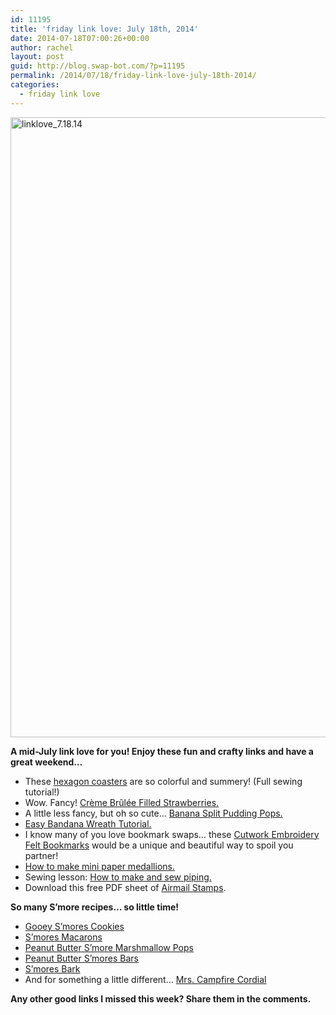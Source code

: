 ```yaml
---
id: 11195
title: 'friday link love: July 18th, 2014'
date: 2014-07-18T07:00:26+00:00
author: rachel
layout: post
guid: http://blog.swap-bot.com/?p=11195
permalink: /2014/07/18/friday-link-love-july-18th-2014/
categories:
  - friday link love
---
```

<img src="http://blog.swap-bot.com/wp-content/uploads/2014/07/linklove_7.18.14.jpg" alt="linklove_7.18.14" width="600" height="992" class="alignnone size-full wp-image-11207" />

**A mid-July link love for you! Enjoy these fun and crafty links and have a great weekend&#8230;**

  * These [hexagon coasters](http://www.swatchandstitch.com/thequiltingblog/2014/6/27/ultimate-summer-hexie-coasters) are so colorful and summery! (Full sewing tutorial!)
  * Wow. Fancy! [Crème Brûlée Filled Strawberries.](http://www.sprinklebakes.com/2014/07/creme-brulee-filled-strawberries.html)
  * A little less fancy, but oh so cute&#8230; [Banana Split Pudding Pops.](http://thekitchenmccabe.com/2014/07/14/banana-split-pudding-pops/)
  * [Easy Bandana Wreath Tutorial.](http://girlinthegarage.net/2014/06/easy-bandana-wreath-patriotic-inspiration-tour/)
  * I know many of you love bookmark swaps&#8230; these [Cutwork Embroidery Felt Bookmarks](http://littledeartracks.blogspot.com/2013/04/free-bookmark-pattern.html) would be a unique and beautiful way to spoil you partner!
  * [How to make mini paper medallions.](http://craftuts.com/mini-paper-medallions)
  * Sewing lesson: [How to make and sew piping.](http://www.polkadotchair.com/2013/09/sewing-lesson-how-to-make-and-sew-piping.html/#_a5y_p=1915930)
  * Download this free PDF sheet of [Airmail Stamps](http://randomcreativity.wordpress.com/2011/03/10/airmail-stamps/).

**So many S&#8217;more recipes&#8230; so little time!**

  * [Gooey S’mores Cookies](http://www.kevinandamanda.com/recipes/dessert/gooey-smores-cookies.html)
  * [S’mores Macarons](http://blahnikbaker.com/2013/08/smores-macarons/)
  * [Peanut Butter S&#8217;more Marshmallow Pops](http://www.jif.com/Recipes/Details/7564)
  * [Peanut Butter S’mores Bars](http://www.justataste.com/2014/06/peanut-butter-smores-bars-recipe/)
  * [S&#8217;mores Bark](http://sugarandcloth.com/2014/07/eats-smores-bark/)
  * And for something a little different&#8230; [Mrs. Campfire Cordial](http://blog.mrslilien.com/blog/2014/7/9/mrs-campfire-cordial)

**Any other good links I missed this week? Share them in the comments.**